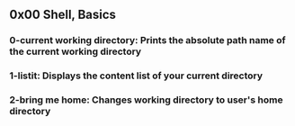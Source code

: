 ## 0x00 Shell, Basics

### 0-current working directory: Prints the absolute path name of the current working directory
### 1-listit: Displays the content list of your current directory
### 2-bring me home: Changes working directory to user's home directory  
